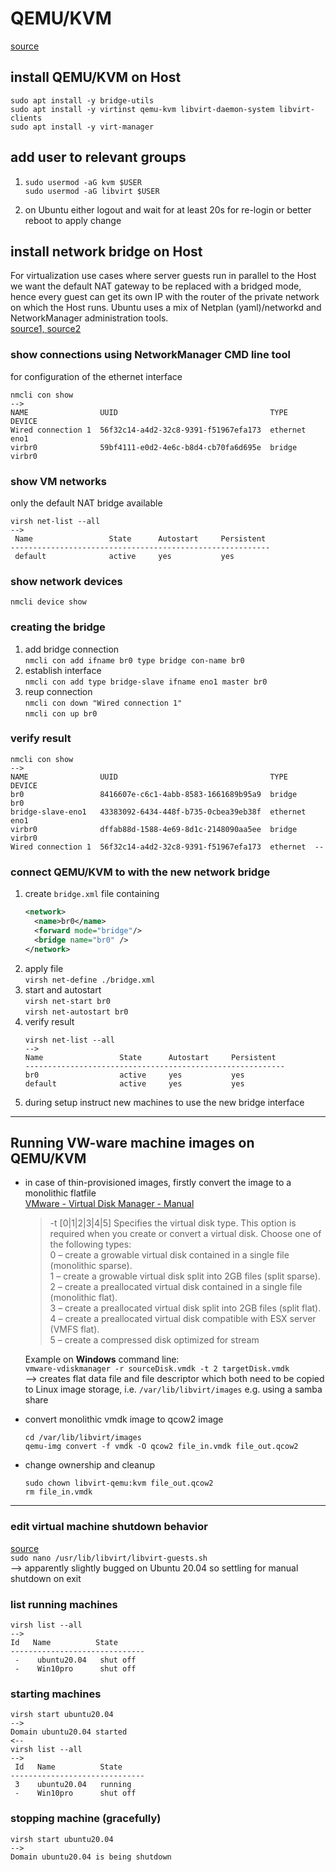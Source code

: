 # QEMU/KVM
[source](https://help.ubuntu.com/community/KVM/Installation)
## install QEMU/KVM on Host
```properties
sudo apt install -y bridge-utils
sudo apt install -y virtinst qemu-kvm libvirt-daemon-system libvirt-clients
sudo apt install -y virt-manager
```
## add user to relevant groups
1. 
    ```properties
    sudo usermod -aG kvm $USER
    sudo usermod -aG libvirt $USER
    ```
2. on Ubuntu either logout and wait for at least 20s for re-login or better reboot to apply change

## install network bridge on Host
For virtualization use cases where server guests run in parallel to the Host we want the default NAT gateway to be replaced with a bridged mode, hence every guest can get its own IP with the router of the private network on which the Host runs. Ubuntu uses a mix of Netplan (yaml)/networkd and NetworkManager administration tools.  
[source1, ](https://www.answertopia.com/ubuntu/creating-an-ubuntu-kvm-networked-bridge-interface)
[source2](https://blog.buettner.xyz/kvm-ubuntu-20-04-installieren-bridged-networking-konfigurieren)

### show connections using NetworkManager CMD line tool
for configuration of the ethernet interface  
```
nmcli con show
-->
NAME                UUID                                  TYPE      DEVICE
Wired connection 1  56f32c14-a4d2-32c8-9391-f51967efa173  ethernet  eno1
virbr0              59bf4111-e0d2-4e6c-b8d4-cb70fa6d695e  bridge    virbr0
```

### show VM networks
only the default NAT bridge available  
```
virsh net-list --all
-->
 Name                 State      Autostart     Persistent
----------------------------------------------------------
 default              active     yes           yes
```

### show network devices
`nmcli device show`

### creating the bridge
1. add bridge connection  
`nmcli con add ifname br0 type bridge con-name br0`
2. establish interface  
`nmcli con add type bridge-slave ifname eno1 master br0`
3. reup connection  
`nmcli con down "Wired connection 1"`  
`nmcli con up br0`

### verify result 
```
nmcli con show
-->
NAME                UUID                                  TYPE      DEVICE 
br0                 8416607e-c6c1-4abb-8583-1661689b95a9  bridge    br0    
bridge-slave-eno1   43383092-6434-448f-b735-0cbea39eb38f  ethernet  eno1   
virbr0              dffab88d-1588-4e69-8d1c-2148090aa5ee  bridge    virbr0 
Wired connection 1  56f32c14-a4d2-32c8-9391-f51967efa173  ethernet  --
```

### connect QEMU/KVM to with the new network bridge
1. create `bridge.xml` file containing
    ```xml
    <network>
      <name>br0</name>
      <forward mode="bridge"/>
      <bridge name="br0" />
    </network>
    ```
2. apply file  
`virsh net-define ./bridge.xml`  
3. start and autostart  
`virsh net-start br0`  
`virsh net-autostart br0`  
4. verify result
    ```
    virsh net-list --all
    -->
    Name                 State      Autostart     Persistent
    ----------------------------------------------------------
    br0                  active     yes           yes
    default              active     yes           yes
    ```
5. during setup instruct new machines to use the new bridge interface

---

## Running VW-ware machine images on QEMU/KVM
- in case of thin-provisioned images, firstly convert the image to a monolithic flatfile  
    [VMware - Virtual Disk Manager - Manual](https://www.vmware.com/pdf/VirtualDiskManager.pdf)
    > -t [0|1|2|3|4|5] Specifies the virtual disk type. This option is required when you create or convert a virtual disk. Choose one of the following types:  
    > 0 – create a growable virtual disk contained in a single file (monolithic sparse).  
    > 1 – create a growable virtual disk split into 2GB files (split sparse).  
    > 2 – create a preallocated virtual disk contained in a single file (monolithic flat).  
    > 3 – create a preallocated virtual disk split into 2GB files (split flat).  
    > 4 – create a preallocated virtual disk compatible with ESX server (VMFS flat).  
    > 5 – create a compressed disk optimized for stream

    Example on **Windows** command line:  
    `vmware-vdiskmanager -r sourceDisk.vmdk -t 2 targetDisk.vmdk`  
    --> creates flat data file and file descriptor which both need to be copied to Linux image storage, i.e. `/var/lib/libvirt/images` e.g. using a samba share  

- convert monolithic vmdk image to qcow2 image
    ```
    cd /var/lib/libvirt/images
    qemu-img convert -f vmdk -O qcow2 file_in.vmdk file_out.qcow2
    ```
- change ownership and cleanup
    ```
    sudo chown libvirt-qemu:kvm file_out.qcow2
    rm file_in.vmdk
    ```

---

### edit virtual machine shutdown behavior
[source](https://access.redhat.com/documentation/en-us/red_hat_enterprise_linux/7/html/virtualization_deployment_and_administration_guide/sect-shutting_down_rebooting_and_force_shutdown_of_a_guest_virtual_machine-manipulating_the_libvirt_guests_configuration_settings)  
`sudo nano /usr/lib/libvirt/libvirt-guests.sh`  
--> apparently slightly bugged on Ubuntu 20.04 so settling for manual shutdown on exit

### list running machines
```
virsh list --all
-->
Id   Name          State
------------------------------
 -    ubuntu20.04   shut off
 -    Win10pro      shut off
```
### starting machines
```
virsh start ubuntu20.04
-->
Domain ubuntu20.04 started
<--
virsh list --all
-->
 Id   Name          State
------------------------------
 3    ubuntu20.04   running
 -    Win10pro      shut off
```

### stopping machine (gracefully)
```
virsh start ubuntu20.04
-->
Domain ubuntu20.04 is being shutdown
```
